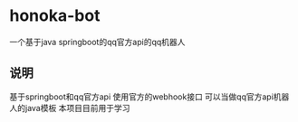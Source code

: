 # honoka-bot
一个基于java springboot的qq官方api的qq机器人
## 说明
基于springboot和qq官方api
使用官方的webhook接口
可以当做qq官方api机器人的java模板
本项目目前用于学习
